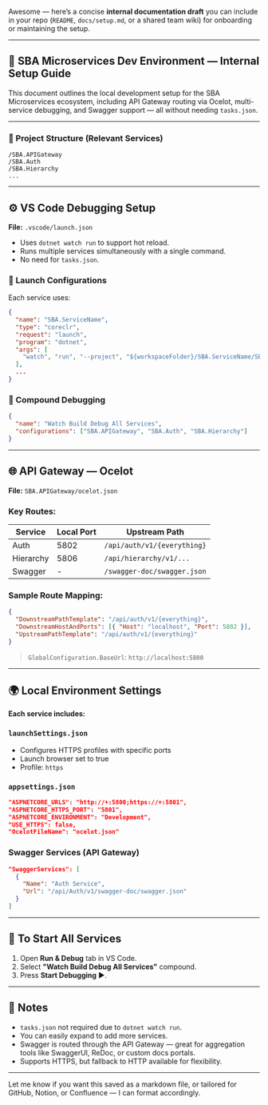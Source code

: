 Awesome — here’s a concise **internal documentation draft** you can include in your repo (`README`, `docs/setup.md`, or a shared team wiki) for onboarding or maintaining the setup.

---

## 🧩 SBA Microservices Dev Environment — Internal Setup Guide

This document outlines the local development setup for the SBA Microservices ecosystem, including API Gateway routing via Ocelot, multi-service debugging, and Swagger support — all without needing `tasks.json`.

---

### 📁 Project Structure (Relevant Services)
```
/SBA.APIGateway
/SBA.Auth
/SBA.Hierarchy
...
```

---

## ⚙️ VS Code Debugging Setup

**File:** `.vscode/launch.json`

- Uses `dotnet watch run` to support hot reload.
- Runs multiple services simultaneously with a single command.
- No need for `tasks.json`.

### 🔧 Launch Configurations
Each service uses:
```json
{
  "name": "SBA.ServiceName",
  "type": "coreclr",
  "request": "launch",
  "program": "dotnet",
  "args": [
    "watch", "run", "--project", "${workspaceFolder}/SBA.ServiceName/SBA.ServiceName.csproj", "--launch-profile", "https"
  ],
  ...
}
```

### 🧪 Compound Debugging
```json
{
  "name": "Watch Build Debug All Services",
  "configurations": ["SBA.APIGateway", "SBA.Auth", "SBA.Hierarchy"]
}
```

---

## 🌐 API Gateway — Ocelot

**File:** `SBA.APIGateway/ocelot.json`

### Key Routes:
| Service   | Local Port | Upstream Path               |
|-----------|------------|-----------------------------|
| Auth      | 5802       | `/api/auth/v1/{everything}` |
| Hierarchy | 5806       | `/api/hierarchy/v1/...`     |
| Swagger   | -          | `/swagger-doc/swagger.json` |

### Sample Route Mapping:
```json
{
  "DownstreamPathTemplate": "/api/auth/v1/{everything}",
  "DownstreamHostAndPorts": [{ "Host": "localhost", "Port": 5802 }],
  "UpstreamPathTemplate": "/api/auth/v1/{everything}"
}
```

> `GlobalConfiguration.BaseUrl`: `http://localhost:5800`

---

## 🌍 Local Environment Settings

**Each service includes:**

### `launchSettings.json`
- Configures HTTPS profiles with specific ports
- Launch browser set to true
- Profile: `https`

### `appsettings.json`
```json
"ASPNETCORE_URLS": "http://+:5800;https://+:5801",
"ASPNETCORE_HTTPS_PORT": "5801",
"ASPNETCORE_ENVIRONMENT": "Development",
"USE_HTTPS": false,
"OcelotFileName": "ocelot.json"
```

### Swagger Services (API Gateway)
```json
"SwaggerServices": [
  {
    "Name": "Auth Service",
    "Url": "/api/Auth/v1/swagger-doc/swagger.json"
  }
]
```

---

## 🧪 To Start All Services

1. Open **Run & Debug** tab in VS Code.
2. Select **"Watch Build Debug All Services"** compound.
3. Press **Start Debugging** ▶️.

---

## 📌 Notes

- `tasks.json` not required due to `dotnet watch run`.
- You can easily expand to add more services.
- Swagger is routed through the API Gateway — great for aggregation tools like SwaggerUI, ReDoc, or custom docs portals.
- Supports HTTPS, but fallback to HTTP available for flexibility.

---

Let me know if you want this saved as a markdown file, or tailored for GitHub, Notion, or Confluence — I can format accordingly.